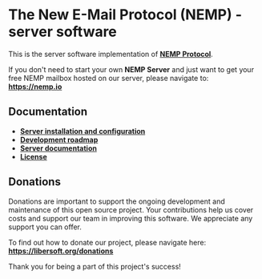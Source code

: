 # The New E-Mail Protocol (NEMP) - server software

This is the server software implementation of [**NEMP Protocol**](https://github.com/libersoft-org/nemp-protocol/).

If you don't need to start your own **NEMP Server** and just want to get your free NEMP mailbox hosted on our server, please navigate to: **https://nemp.io**

## Documentation

- [**Server installation and configuration**](./INSTALL.md)
- [**Development roadmap**](./ROADMAP.md)
- [**Server documentation**](./SERVER.md)
- [**License**](./LICENSE)

## Donations

Donations are important to support the ongoing development and maintenance of this open source project. Your contributions help us cover costs and support our team in improving this software. We appreciate any support you can offer.

To find out how to donate our project, please navigate here: **https://libersoft.org/donations**

Thank you for being a part of this project's success!
